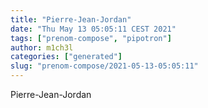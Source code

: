 ```yaml
---
title: "Pierre-Jean-Jordan"
date: "Thu May 13 05:05:11 CEST 2021"
tags: ["prenom-compose", "pipotron"]
author: m1ch3l
categories: ["generated"]
slug: "prenom-compose/2021-05-13-05:05:11"
---
```


Pierre-Jean-Jordan
